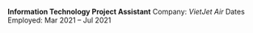 __Information Technology Project Assistant__
 Company: *VietJet Air*
 Dates Employed: Mar 2021 – Jul 2021

